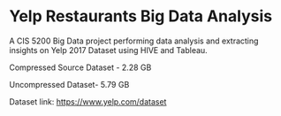 # Yelp Restaurants Big Data Analysis

A CIS 5200 Big Data project performing data analysis and extracting insights on Yelp 2017 Dataset using HIVE and Tableau.

Compressed Source Dataset - 2.28 GB

Uncompressed Dataset- 5.79 GB

Dataset link: https://www.yelp.com/dataset
